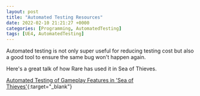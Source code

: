 ```yaml
---
layout: post
title: "Automated Testing Resources"
date: 2022-02-10 21:21:27 +0000
categories: [Programming, AutomatedTesting]
tags: [UE4, AutomatedTesting]
---
```


Automated testing is not only super useful for reducing testing cost but also a good tool to ensure the same bug won't happen again.

Here's a great talk of how Rare has used it in Sea of Thieves.

[Automated Testing of Gameplay Features in 'Sea of Thieves'](https://youtu.be/X673tOi8pU8){:target="_blank"}